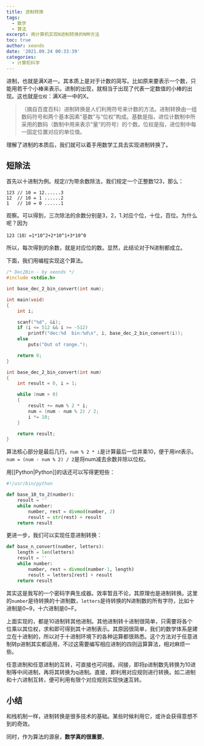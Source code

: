 ```yaml
---
title: 进制转换
tags:
  - 数学
  - 算法
excerpt: 用计算机实现N进制转换的N种方法
toc: true
author: xeonds
date: '2021.09.24 00:33:39'
categories:
  - 计算机科学
---
```

进制，也就是满X进一。其本质上是对于计数的简写。比如原来要表示一个数，只能用若干个小棒来表示。进制的出现，就相当于出现了代表一定数值的小棒的出现。这也就是`位权`：满X进一中的X。

>（摘自百度百科）进制转换是人们利用符号来计数的方法。进制转换由一组数码符号和两个基本因素“基数”与“位权”构成。基数是指，进位计数制中所采用的数码（数制中用来表示“量”的符号）的个数。位权是指，进位制中每一固定位置对应的单位值。

理解了进制的本质后，我们就可以着手用数学工具去实现进制转换了。

## 短除法

首先以十进制为例。规定//为带余数除法，我们规定一个正整数123，那么：

```
123 // 10 = 12......3
12  // 10 = 1 ......2
1   // 10 = 0 ......1
```

观察。可以得到，三次除法的余数分别是3，2，1.对应个位，十位，百位。为什么呢？因为

```
123（10）=1*10^2+2*10^1+3*10^0
```

所以，每次得到的余数，就是对应位的数。显然，此结论对于N进制都成立。

下面，我们用编程实现这个算法。

```c
/* Dec2Bin - by xeonds */
#include <stdio.h>

int base_dec_2_bin_convert(int num);

int main(void)
{
    int i;

    scanf("%d", &i);
    if (i <= 512 && i >= -512)
        printf("dec:%d  bin:%d\n", i, base_dec_2_bin_convert(i));
    else
        puts("Out of range.");

    return 0;
}

int base_dec_2_bin_convert(int num)
{
    int result = 0, i = 1;

    while (num > 0)
    {
        result += num % 2 * i;
        num = (num - num % 2) / 2;
        i *= 10;
    }

    return result;
}
```

算法核心部分是最后几行。`num % 2 * i`是计算最后一位并乘10，便于用int表示。`num = (num - num % 2) / 2`是将num减去余数并除以位权。

用[[Python|Python]]的话还可以写得更短些：

```python
#!/usr/bin/python

def base_10_to_2(number):
    result = ''
    while number:
        number, rest = divmod(number, 2)
        result = str(rest) + result
    return result
```

更进一步，我们可以实现任意进制转换：

```python
def base_n_convert(number, letters):
    length = len(letters)
    result = ''
    while number:
        number, rest = divmod(number-1, length)
        result = letters[rest] + result
    return result
```

其实这是我写的一个密码字典生成器。效率暂且不论，其原理也是进制转换。这里的`number`是待转换的十进制数，`letters`是待转换的N进制数的所有字符，比如十进制是0~9，十六进制是0~F。

上面实现的，都是10进制转其他进制。其他进制转十进制很简单，只需要将各个位乘以其位权，求和即可得到其十进制表示。其原因很简单，我们的数学体系是建立在十进制的，所以对于十进制环境下的各种运算都很熟悉。这个方法对于任意进制转p进制其实都适用，不过这需要编写相应进制的四则运算算法，相对麻烦一些。

任意进制和任意进制的互转，可直接也可间接。间接，即将p进制数先转换为10进制等中间进制，再将其转换为q进制。直接，即利用对应规则进行转换。如二进制和十六进制互转，便可利用有限个对应规则实现快速互转。

## 小结

和栈机制一样，进制转换是很多技术的基础。某些时候利用它，或许会获得意想不到的奇效。

同时，作为算法的源泉，**数学真的很重要**。
